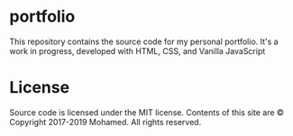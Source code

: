 # portfolio

This repository contains the source code for my personal portfolio.
It's a work in progress, developed with HTML, CSS, and Vanilla JavaScript

# License

Source code is licensed under the MIT license.
Contents of this site are © Copyright 2017-2019 Mohamed. All rights reserved.
